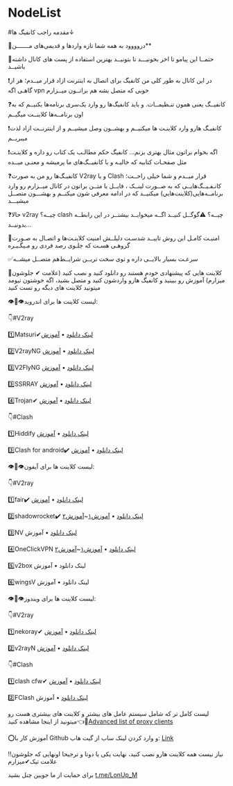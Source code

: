 # NodeList
#مقدمه راجب کانفیگ ها↓

🌚دروووود به همه شما تازه وارد‌ها و قدیمی‌های مـــــــن**

🚨حتمــا این پیامو تا اخر بخونیـــد تا بتونیــد بهترین استفاده از پست های کانال داشته باشیــد

❗در این کانال به طور کلی من کانفیگ برای اتصال به اینترنت ازاد قرار میــدم؛ هر از گاهـی اگه vpn خوبی که متصل بشه هم براتــون میــزارم

❓کانفیــگ یعنی همون تنـظیمــات. و باید کانفیگ‌ها رو وارد یک‌سری برنامه‌ها بکنیــم که به اون برنامــه‌ها کلاینــت میگیــم

❗کانفیـگ هارو وارد کلاینـت ها میکنیــم و بهشــون وصل میشیــم و از اینترنــت ازاد لذت میبریــم

❗اگه بخوام براتون مثال بهتری بزنم… کانفیگ حکم مطالـب یک کتاب رو داره و کلاینـت مثل صفحـات کتابیه که خالیـه و با کانفیــگ‌های ما پرمیشه و معنـی میــده

❓کانفیـگ‌ها رو من به صورت V2ray و یا Clash قرار میــدم و شما خیلی راحــت؛ کانـفـیــگ‌هایــی که به صــورت لینــک ، فایــل یا متــن براتون در کانال میــزارم رو وارد برنامــه‌هایی(کلاینت‌هايي) میکنیــد که در ادامه معرفی شون میکنــم و بهشـــون متصــل میشیـــد

❓حالا v2ray چیــه؟ clash چیــه؟
⚠گوگــل کنیــد اگــه میخوایــد بیشتــر در این رابطــه بدونیــد…

💯امنیـت کامـل این روش تاییــد شدسـت دلیلــش امنیت کلاینـت‌ها و اتصـال به صـورت گروهـی هسـت که جلـوی رصد فردی رو مـیگـیـره

✅سرعـت بسیار بالایــی داره و توی سخت تریــن شرایــط‌هم متصــل میشــه

🔆کلاینت هایی که پیشنهادی خودم هستند رو دانلود کنید و نصب کنید (علامت ✔ جلوشون میزارم) آموزش رو ببینید و کانفیگ هارو واردشون کنید و متصل بشید، اگه خوشتون نیومد میتونید کلاینت های دیگه رو تست کنید

👁👄👁لیست کلاینت ها برای اندروید:

👇#V2ray

1️⃣Matsuri✔[لینک دانلود](https://github.com/MatsuriDayo/Matsuri/releases/tag/0.6.2) • [آموزش](https://t.me/LonUp_M/973)

2️⃣V2rayNG  [لینک دانلود](https://github.com/2dust/v2rayNG/releases/download/1.8.3/v2rayNG_1.8.3.apk) • [آموزش](https://t.me/LonUp_M/964)

3️⃣V2FlyNG  [لینک دانلود](https://github.com/2dust/v2flyNG/releases/download/1.7.18/v2flyNG_1.7.18.apk) • [آموزش](https://t.me/LonUp_M/964)

3️⃣SSRRAY [لینک دانلود](https://github.com/xxf098/shadowsocksr-v2ray-trojan-android/releases/download/v3.8.23/ssrray-release-3.8.23.apk) • [آموزش](https://t.me/LonUp_M/994)

4️⃣Trojan✔ [لینک دانلود](https://play.google.com/store/apps/details?id=com.crosserr.trojan) • [آموزش](https://t.me/LonUp_M/760)


👇#Clash

1️⃣Hiddify  [لینک دانلود](https://github.com/hiddify/HiddifyProxyAndroid/releases/download/v0.14/hiddify-2.6.9-h0.14-meta-alpha-universal-release.apk) • [آموزش](https://t.me/LonUp_M/947)


3️⃣Clash for android✔️  [لینک دانلود](https://github.com/Kr328/ClashForAndroid/releases/download/v2.5.12/cfa-2.5.12-premium-universal-release.apk) • [آموزش](https://t.me/LonUp_M/947)

👁👄👁لیست کلاینت ها برای آیفون:

👇#V2ray


1️⃣fair✔️  [لینک دانلود](https://apps.apple.com/us/app/fair-vpn/id1533873488) • [آموزش](https://t.me/LonUp_M/901?single)


2️⃣shadowrocket✔️  [لینک دانلود](https://apps.apple.com/us/app/shadowrocket/id932747118) • [آموزش۱](https://t.me/LonUp_M/923)~[آموزش۲](https://t.me/LonUp_M/924)


3️⃣NV  [لینک دانلود](https://apps.apple.com/us/app/napsternetv/id1629465476) • آموزش


4️⃣OneClickVPN  [لینک دانلود](https://apps.apple.com/us/app/id1545555197) • [آموزش۱](https://t.me/LonUp_M/921?single)~[آموزش۲](https://t.me/LonUp_M/925)


5️⃣v2box   لینک دانلود • آموزش


6️⃣wingsV  لینک دانلود • آموزش


👁👄👁لیست کلاینت ها برای ویندوز:

👇#V2ray

1️⃣nekoray✔ [لینک دانلود](https://github.com/MatsuriDayo/nekoray/releases/download/2.20/nekoray-2.20-2023-03-25-windows64.zip) • [آموزش](https://t.me/LonUp_M/967)

2️⃣v2rayN [لینک دانلود](https://github.com/2dust/v2rayN/releases/download/5.39/v2rayN-Core.zip) • [آموزش](https://t.me/LonUp_M/969)


👇#Clash

1️⃣clash cfw✔ [لینک دانلود](https://github.com/Fndroid/clash_for_windows_pkg/releases/download/0.20.19/Clash.for.Windows.Setup.0.20.19.exe) • [آموزش](https://t.me/LonUp_M/968)

2️⃣FClash [لینک دانلود](https://github.com/Fclash/Fclash/releases/tag/v1.4.0) • آموزش

لیست کامل تر که شامل سیستم عامل های بیشتر و کلاینت های بیشتری هست رو میتونید از اینجا مشاهده کنید👈🔗[Advanced list of proxy clients](https://github.com/LonUp/NodeList/wiki/%D9%84%DB%8C%D8%B3%D8%AA-%DA%A9%D8%A7%D9%85%D9%84-%DA%A9%D9%84%D8%A7%DB%8C%D9%86%D8%AA-%D9%87%D8%A7%F0%9F%9A%A8)


⭕آموزش کار با Github و وارد کردن لینک ساب از گیت هاب: [Link](https://t.me/LonUp_M/927)

‼نیاز نیست همه کلاینت هارو نصب کنید، نهایت یکی یا دوتا و ترجیحا اونهایی که جلوشون علامت تیک✔میزارم

برای حمایت از ما جویین چنل بشید
[t.me/LonUp_M](https://t.me/LonUp_M)
